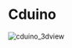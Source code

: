 # Cduino

![cduino_3dview](https://github.com/user-attachments/assets/a4e533d7-347f-490b-a50d-1ccf7baf9722)
